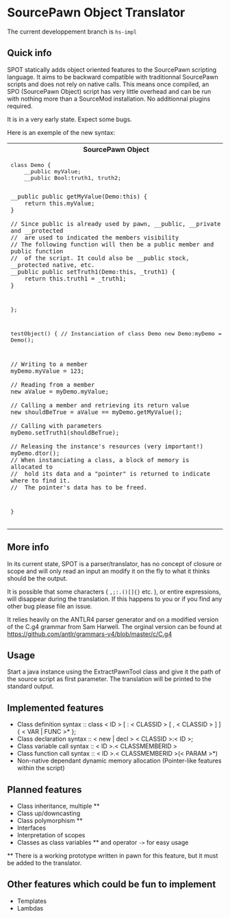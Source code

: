 SourcePawn Object Translator 
====

The current developpement branch is ```hs-impl```

Quick info
----------
SPOT statically adds object oriented features to the SourcePawn scripting language. 
It aims to be backward compatible with traditionnal SourcePawn scripts and does not rely on native calls. 
This means once compiled, an SPO (SourcePawn Object) script has very little overhead and can be run with nothing more than a SourceMod installation. No additionnal plugins required.

It is in a very early state. Expect some bugs.

Here is an exemple of the new syntax:
<table>
<tr>
<th>SourcePawn Object</th>
</tr>
<tr>
<td>
<pre>
class Demo {
    __public myValue;
    __public Bool:truth1, truth2;

    __public public getMyValue(Demo:this) { 
        return this.myValue; 
    }
    
    // Since public is already used by pawn, __public, __private and __protected 
    //  are used to indicated the members visibility
    // The following function will then be a public member and public function 
    //  of the script. It could also be __public stock, __protected native, etc.
    __public public setTruth1(Demo:this, _truth1) { 
        return this.truth1 = _truth1; 
    }
};

testObject() {
    // Instanciation of class Demo
    new Demo:myDemo = Demo();
    
    // Writing to a member
    myDemo.myValue = 123;
    
    // Reading from a member 
    new aValue = myDemo.myValue;
    
    // Calling a member and retrieving its return value
    new shouldBeTrue = aValue == myDemo.getMyValue();
    
    // Calling with parameters
    myDemo.setTruth1(shouldBeTrue);
    
    // Releasing the instance's resources (very important!)
    myDemo.dtor();
    // When instanciating a class, a block of memory is allocated to 
    //  hold its data and a "pointer" is returned to indicate where to find it.
    //  The pointer's data has to be freed.
}
</pre>
</td>
</tr>
</table>

More info
---------
In its current state, SPOT is a parser/translator, has no concept of closure or scope and will only read an input an modify it on the fly to what it thinks should be the output. 

It is possible that some characters ( ``` ,;:.()[]{} ``` etc. ), or entire expressions, will disappear during the translation. If this happens to you or if you find any other bug please file an issue.

It relies heavily on the ANTLR4 parser generator and on a modified version of the C.g4 grammar from Sam Harwell. The orginal version can be found at https://github.com/antlr/grammars-v4/blob/master/c/C.g4

Usage
-----
Start a java instance using the ExtractPawnTool class and give it the path of the source script as first parameter. The translation will be printed to the standard output.

Implemented features
--------------------
* Class definition syntax :: class < ID > [ : < CLASSID > [ , < CLASSID > ] ] { < VAR | FUNC >* };
* Class declaration syntax :: < new | decl > < CLASSID >:< ID >;
* Class variable call syntax :: < ID >.< CLASSMEMBERID >
* Class function call syntax :: < ID >.< CLASSMEMBERID >(< PARAM >*)
* Non-native dependant dynamic memory allocation (Pointer-like features within the script)

Planned features
----------------
* Class inheritance, multiple **
* Class up/downcasting
* Class polymorphism **
* Interfaces
* Interpretation of scopes
* Classes as class variables ** and operator ```->``` for easy usage

** There is a working prototype written in pawn for this feature, but it must be added to the translator.

Other features which could be fun to implement
----------------------------------------------
* Templates
* Lambdas
